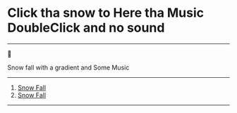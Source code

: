 <h1>Click tha snow to Here tha Music DoubleClick and no sound </h1>


---


:sparkling_heart:<p> Snow fall with a gradient and Some Music </p>


---



<ol>
<a href="https://whimsical-cuchufli-3016d6.netlify.app/"><li>Snow Fall </li></a>
<a href="https://inquisitive-semifreddo-f314df.netlify.app/"><li>Snow Fall </li></a>
 </ol>




 

---


